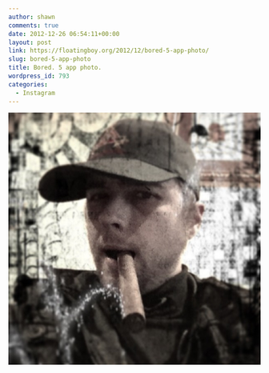 ```yaml
---
author: shawn
comments: true
date: 2012-12-26 06:54:11+00:00
layout: post
link: https://floatingboy.org/2012/12/bored-5-app-photo/
slug: bored-5-app-photo
title: Bored. 5 app photo.
wordpress_id: 793
categories:
  - Instagram
---
```


![Bored. 5 app photo.](/assets/media/2012/12/cb4aa4a84ee711e29dbc22000a1f9e59_7.jpg)
